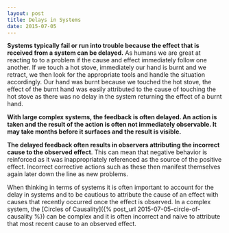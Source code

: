 ```yaml
---
layout: post
title: Delays in Systems
date: 2015-07-05
---
```


**Systems typically fail or run into trouble because the effect that is
received from a system can be delayed.**  As humans we are great at reacting to
to a problem if the cause and effect immediately follow one another. If we
touch a hot stove, immediately our hand is burnt and we retract, we then look
for the appropriate tools and handle the situation accordingly. Our hand was
burnt because we touched the hot stove, the effect of the burnt hand was easily
attributed to the cause of touching the hot stove as there was no delay in the
system returning the effect of a burnt hand.

<!--more-->

**With large complex systems, the feedback is often delayed. An action is taken
and the result of the action is often not immediately observable. It may take
months before it surfaces and the result is visible.**

**The delayed feedback often results in observers attributing the incorrect
cause to the observed effect**. This can mean that negative behavior is
reinforced as it was inappropriately referenced as the source of the positive
effect. Incorrect corrective actions such as these then manifest themselves
again later down the line as new problems.

When thinking in terms of systems it is often important to account for the
delay in systems and to be cautious to attribute the cause of an effect with
causes that recently occurred once the effect is observed. In a complex system,
the [Circles of Causality]({% post_url 2015-07-05-circle-of-causality %}) can
be complex and it is often incorrect and naive to attribute that most recent
cause to an observed effect.
